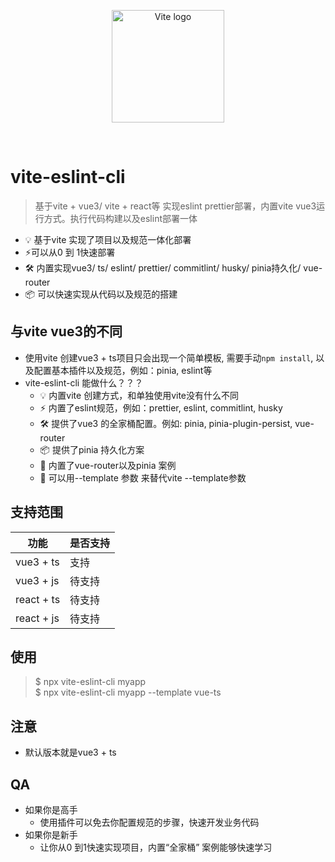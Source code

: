<p align="center">
  <a href="https://vitejs.dev" target="_blank" rel="noopener noreferrer">
    <img width="180" src="http://lihh-core.top/images/logo.png" alt="Vite logo" />
  </a>
</p>
<br/>

# vite-eslint-cli

> 基于vite + vue3/ vite + react等 实现eslint prettier部署，内置vite vue3运行方式。执行代码构建以及eslint部署一体

- 💡 基于vite 实现了项目以及规范一体化部署
- ⚡️可以从0 到 1快速部署
- 🛠️ 内置实现vue3/ ts/ eslint/ prettier/ commitlint/ husky/ pinia持久化/ vue-router
- 📦 可以快速实现从代码以及规范的搭建

## 与vite vue3的不同

- 使用vite 创建vue3 + ts项目只会出现一个简单模板, 需要手动`npm install`, 以及配置基本插件以及规范，例如：pinia, eslint等
- vite-eslint-cli 能做什么？？？
    - 💡 内置vite 创建方式，和单独使用vite没有什么不同
    - ⚡️ 内置了eslint规范，例如：prettier, eslint, commitlint, husky
    - 🛠️ 提供了vue3 的全家桶配置。例如: pinia, pinia-plugin-persist, vue-router
    - 📦 提供了pinia 持久化方案
    - 🔩 内置了vue-router以及pinia 案例
    - 🔑 可以用--template 参数 来替代vite --template参数

## 支持范围

| 功能                                           | 是否支持                                                                                                      |
| ------------------------------------------------- | :----------------------------------------------------------------------------------------------------------------------------------- |
| vue3 + ts                    | 支持                                   |
| vue3 + js | 待支持             |
| react + ts | 待支持 |
| react + js   | 待支持 |

## 使用

> $ npx vite-eslint-cli myapp
> <br/>
> $ npx vite-eslint-cli myapp --template vue-ts

## 注意

- 默认版本就是vue3 + ts

## QA

- 如果你是高手
    - 使用插件可以免去你配置规范的步骤，快速开发业务代码
- 如果你是新手
    - 让你从0 到1快速实现项目，内置“全家桶” 案例能够快速学习
